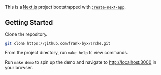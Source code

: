 This is a [Next.js](https://nextjs.org/) project bootstrapped with [`create-next-app`](https://github.com/vercel/next.js/tree/canary/packages/create-next-app).

## Getting Started

Clone the repository.

```bash
git clone https://github.com/frank-byx/arche.git
```

From the project directory, run `make help` to view commands.

Run `make demo` to spin up the demo and navigate to [http://localhost:3000](http://localhost:3000) in your browser.
